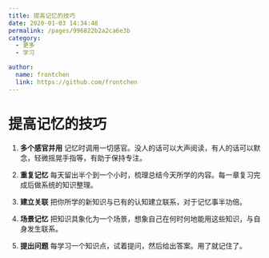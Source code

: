```yaml
---
title: 提高记忆的技巧
date: 2020-01-03 14:34:48
permalink: /pages/996822b2a2ca6e3b
category:
  - 更多
  - 学习

author:
  name: frontchen
  link: https://github.com/frontchen
---
```


# 提高记忆的技巧

1. **多个感官并用**
   记忆时调用一切感官。没人的话可以大声阅读，有人的话可以默念，轻微摇晃手指等，有助于保持专注。

<!-- more -->

2. **重复记忆**
   每天留出半个到一个小时，梳理总结今天所学的内容。每一章复习完成后做系统的知识整理。

3. **建立关联**
   把你所学的新知识与已有的认知建立联系，对于记忆事半功倍。

4. **场景记忆**
   把知识具象化为一个场景，想象自己在何时何地能用这些知识，与自身发生联系。

5. **提出问题**
   每学习一个知识点，试着提问，然后给出答案。用了就记住了。
